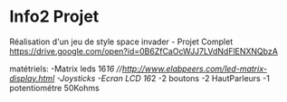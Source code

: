 # Info2 Projet 
Réalisation d'un jeu de style space invader - Projet Complet https://drive.google.com/open?id=0B6ZfCaOcWJJ7LVdNdFlENXNQbzA

matétriels:
-Matrix leds 16*16 //http://www.elabpeers.com/led-matrix-display.html
-Joysticks 
-Ecran LCD 16*2
-2 boutons
-2 HautParleurs
-1 potentiométre 50Kohms
